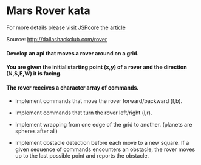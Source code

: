 # Mars Rover kata

For more details please visit [JSPcore](http://www.jspcore.com) the [article](http://www.jspcore.com/mars-rover-kata/)


Source: http://dallashackclub.com/rover

#### Develop an api that moves a rover around on a grid.
#### You are given the initial starting point (x,y) of a rover and the direction (N,S,E,W) it is facing.
#### The rover receives a character array of commands.

* Implement commands that move the rover forward/backward (f,b).

* Implement commands that turn the rover left/right (l,r).

* Implement wrapping from one edge of the grid to another. (planets are spheres after all)

* Implement obstacle detection before each move to a new square. If a given sequence of commands encounters an obstacle, the rover moves up to the last possible point and reports the obstacle.
